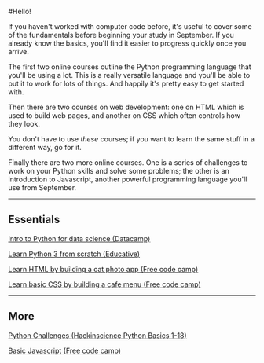 #Hello!

If you haven't worked with computer code before, it's useful to cover some of the fundamentals before beginning your study in September. If you already know the basics, you'll find it easier to progress quickly once you arrive.

The first two online courses outline the Python programming language that you'll be using a lot. This is a really versatile language and you'll be able to put it to work for lots of things. And happily it's pretty easy to get started with.

Then there are two courses on web development: one on HTML which is used to build web pages, and another on CSS which often controls how they look.

You don't have to use *these* courses; if you want to learn the same stuff in a different way, go for it.

Finally there are two more online courses. One is a series of challenges to work on your Python skills and solve some problems; the other is an introduction to Javascript, another powerful programming language you'll use from September.

---
## Essentials

[Intro to Python for data science (Datacamp)](https://campus.datacamp.com/courses/intro-to-python-for-data-science)

[Learn Python 3 from scratch (Educative)](https://www.educative.io/courses/learn-python-3-from-scratch)

[Learn HTML by building a cat photo app (Free code camp)](https://www.freecodecamp.org/learn/2022/responsive-web-design/)

[Learn basic CSS by building a cafe menu (Free code camp)](https://www.freecodecamp.org/learn/2022/responsive-web-design/)

---
## More

[Python Challenges (Hackinscience Python Basics 1-18)](https://www.hackinscience.org/exercises/)

[Basic Javascript (Free code camp)](https://www.freecodecamp.org/learn/javascript-algorithms-and-data-structures/)
